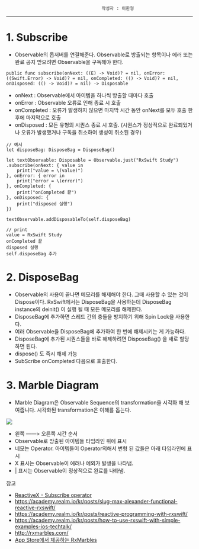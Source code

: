 										작성자 : 이한형
- - - -
# 1. Subscribe
* Observable의 옵저버를 연결해준다. Observable로 방출되는 항목이나 에러 또는 완료 공지 받으려면 Observable을 구독해야 한다.

```
public func subscribe(onNext: ((E) -> Void)? = nil, onError: ((Swift.Error) -> Void)? = nil, onCompleted: (() -> Void)? = nil, onDisposed: (() -> Void)? = nil) -> Disposable
```

* onNext : Observable에서 아이템을 하나씩 방출할 때마다 호출
* onError : Observable 오류로 인해 종료 시 호출
* onCompleted : 오류가 발생하지 않으면 마지막 시간 동안 onNext를 모두 호출 한 후에 마지막으로 호출
* onDisposed : 모든 유형의 시퀀스 종료 시 호출. (시퀀스가 정상적으로 완료되었거나 오류가 발생했거나 구독을 취소하여 생성이 취소된 경우)

```
// 예시
let disposeBag: DisposeBag = DisposeBag()

let textObservable: Disposable = Observable.just("RxSwift Study")
.subscribe(onNext: { value in
    print("value = \(value)")
}, onError: { error in
    print("error = \(error)")
}, onCompleted: {
    print("onCompleted 끝")
}, onDisposed: {
    print("disposed 실행")
})
        
textObservable.addDisposableTo(self.disposeBag)

// print
value = RxSwift Study
onCompleted 끝
disposed 실행
self.disposeBag 추가
```


# 2. DisposeBag
* Observable의 사용이 끝나면 메모리를 해제해야 한다. 그때 사용할 수 있는 것이 Dispose이다. RxSwift에서는 DisposeBag을 사용하는데 DisposeBag instance의 deinit() 이 실행 될 때 모든 메모리를 해제한다.
* DisposeBag에 추가하면 스레드 간의 충돌을 방지하기 위해 Spin Lock을 사용한다.
* 여러 Observable을 DisposeBag에 추가하여 한 번에 해제시키는 게 가능하다.
* DisposeBag에 추가된 시퀀스들을 바로 해제하려면 DisposeBag() 을 새로 할당하면 된다.
* dispose() 도 즉시 해제 가능
* SubScribe onCompleted 다음으로 호출한다.

# 3. Marble Diagram
* Marble Diagram은 Observable Sequence의 transformation을 시각화 해 보여줍니다. 시각화된 transformation은 이해를 돕는다.

![](Subscribe_DisposeBag_Marble/Subscribe_DisposeBag_Marble/legend.png)

* 왼쪽 ——> 오른쪽 시간 순서
* Observable로 방출된 아이템들 타임라인 위에 표시
* 네모는 Operator. 아이템들이 Operator의해서 변형 된 값들은 아래 타임라인에 표시
* X 표시는 Observable이 에러나 예외가 발생을 나타냄.
* | 표시는 Observable이 정상적으로 완료를 나타냄.

참고
* [ReactiveX - Subscribe operator](http://reactivex.io/documentation/operators/subscribe.html)
* https://academy.realm.io/kr/posts/slug-max-alexander-functional-reactive-rxswift/
* https://academy.realm.io/kr/posts/reactive-programming-with-rxswift/
* https://academy.realm.io/kr/posts/how-to-use-rxswift-with-simple-examples-ios-techtalk/
* http://rxmarbles.com/
* [App Store에서 제공하는 RxMarbles](https://itunes.apple.com/kr/app/rxmarbles/id1087272442?mt=8)


